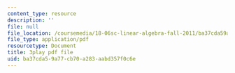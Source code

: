 ```yaml
---
content_type: resource
description: ''
file: null
file_location: /coursemedia/18-06sc-linear-algebra-fall-2011/ba37cda59a77cb70a283aabd357f0c6e_2uDvRUowBzg.pdf
file_type: application/pdf
resourcetype: Document
title: 3play pdf file
uid: ba37cda5-9a77-cb70-a283-aabd357f0c6e
---
```

